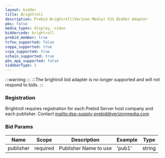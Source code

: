 ```yaml
---
layout: bidder
title: Brightroll
description: Prebid Brightroll(Verizon Media) S2S Bidder Adaptor
pbs: false
media_types: display, video
biddercode: brightroll
prebid_member: true
tcfeu_supported: false
coppa_supported: true
ccpa_supported: true
schain_supported: true
pbs_app_supported: false
sidebarType: 1
---
```


:::warning
:::
:::The brightroll bid adapter is no longer supported and will not respond to bids.
:::
### Registration

Brightroll requires registration for each Prebid Server host company
and each publisher. Contact [mailto:dsp-supply-prebid@verizonmedia.com](dsp-supply-prebid@verizonmedia.com)

### Bid Params


| Name       | Scope    | Description            | Example | Type     |
|------------|----------|------------------------|---------|----------|
| publisher | required | Publisher Name to use | 'pub1' | string |
